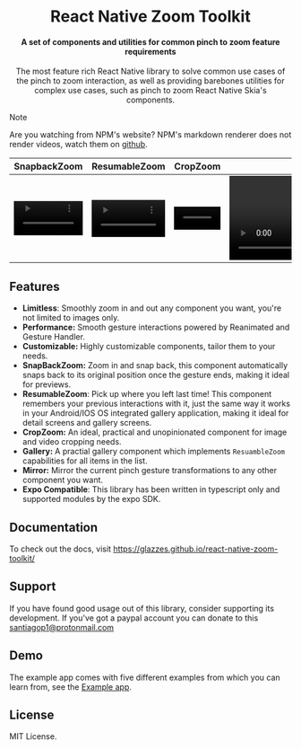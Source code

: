 <div>
  <h1 align="center">React Native Zoom Toolkit</h1>
</div>

<div>
  <h4 align="center">A set of components and utilities for common pinch to zoom feature requirements</h4>
</div>

<p align="center">The most feature rich React Native library to solve common use cases of the pinch to zoom interaction, as well as providing barebones utilities for complex use cases, such as pinch to zoom React Native Skia's components.</p>

>[!Note]
> Are you watching from NPM's website? NPM's markdown renderer does not render videos, watch them on [github](https://github.com/Glazzes/react-native-zoom-toolkit).

| SnapbackZoom | ResumableZoom | CropZoom | Gallery |
|--------------|---------------|----------|---------|
|<video src="https://github.com/Glazzes/react-native-zoomable/assets/52082794/19f73880-96ee-4eb4-b68f-53191faf4027" width="100%" controls> | <video src="https://github.com/Glazzes/react-native-zoom-toolkit/assets/52082794/f07a8916-e115-4af5-ae6d-932fa86a5e53" width="100%" controls> | <video src="https://github.com/Glazzes/react-native-zoomable/assets/52082794/7253f7d5-42b0-4426-92ca-5b6772e10b5e" width="100%" controls> | <video src="https://github.com/Glazzes/react-native-zoom-toolkit/assets/52082794/9eb361bc-e45b-41c6-bb62-ef7722e459f9" controls /> |

## Features

- **Limitless**: Smoothly zoom in and out any component you want, you're not limited to images only.
- **Performance:** Smooth gesture interactions powered by Reanimated and Gesture Handler.
- **Customizable:** Highly customizable components, tailor them to your needs.
- **SnapBackZoom:** Zoom in and snap back, this component automatically snaps back to its original position once the gesture ends, making it ideal for previews.
- **ResumableZoom**: Pick up where you left last time! This component remembers your previous interactions with it, just the same way it works in your Android/IOS OS integrated gallery application, making it ideal for detail screens and gallery screens.
- **CropZoom:** An ideal, practical and unopinionated component for image and video cropping needs.
- **Gallery:** A practial gallery component which implements `ResuambleZoom` capabilities for all items in the list.
- **Mirror:** Mirror the current pinch gesture transformations to any other component you want.
- **Expo Compatible**: This library has been written in typescript only and supported modules by the expo SDK.

## Documentation
To check out the docs, visit https://glazzes.github.io/react-native-zoom-toolkit/

## Support
If you have found good usage out of this library, consider supporting its development. If you've got a paypal account you can donate to this santiagop1@protonmail.com

## Demo
The example app comes with five different examples from which you can learn from, see the [Example app](./example/).

## License
MIT License.
